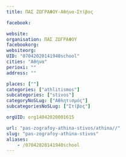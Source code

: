 ```yaml
---
title: ΠΑΣ ΖΩΓΡΑΦΟΥ-Αθήνα-Στίβος

facebook:

website:
organisation: ΠΑΣ ΖΩΓΡΑΦΟΥ
facebookorg:
websiteorg:
UID: "07042020141940school"
cities: "Αθήνα"
perioxi: ""
address: ""

places: [""]
categories: ["athlitismos"]
subcategories: ["stivos"]
categoryNoSLug: ["Αθλητισμός"]
subcategoriesNoSLug: ["Στίβος"]

orgUID: org14042020001615

url: "pas-zografoy-athina-stivos/athina//"
slug: "pas-zografoy-athina-stivos"
aliases:
    - /07042020141940school
---
```





